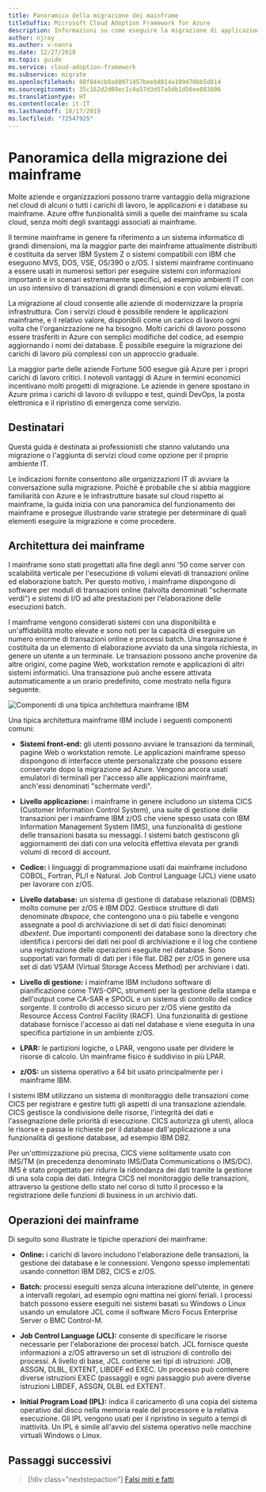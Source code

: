```yaml
---
title: Panoramica della migrazione dei mainframe
titleSuffix: Microsoft Cloud Adoption Framework for Azure
description: Informazioni su come eseguire la migrazione di applicazioni da ambienti mainframe ad Azure, un'infrastruttura scalabile, collaudata e a disponibilità elevata per i sistemi attualmente in esecuzione su mainframe.
author: njray
ms.author: v-nanra
ms.date: 12/27/2018
ms.topic: guide
ms.service: cloud-adoption-framework
ms.subservice: migrate
ms.openlocfilehash: 88f844cb0a80971457beeb8814a109d70bb5d814
ms.sourcegitcommit: 35c162d2d09ec1c4a57d3d57a5db1d56ee883806
ms.translationtype: HT
ms.contentlocale: it-IT
ms.lasthandoff: 10/17/2019
ms.locfileid: "72547925"
---
```

# <a name="mainframe-migration-overview"></a>Panoramica della migrazione dei mainframe

Molte aziende e organizzazioni possono trarre vantaggio della migrazione nel cloud di alcuni o tutti i carichi di lavoro, le applicazioni e i database su mainframe. Azure offre funzionalità simili a quelle dei mainframe su scala cloud, senza molti degli svantaggi associati ai mainframe.

Il termine mainframe in genere fa riferimento a un sistema informatico di grandi dimensioni, ma la maggior parte dei mainframe attualmente distribuiti è costituita da server IBM System Z o sistemi compatibili con IBM che eseguono MVS, DOS, VSE, OS/390 o z/OS. I sistemi mainframe continuano a essere usati in numerosi settori per eseguire sistemi con informazioni importanti e in scenari estremamente specifici, ad esempio ambienti IT con un uso intensivo di transazioni di grandi dimensioni e con volumi elevati.

La migrazione al cloud consente alle aziende di modernizzare la propria infrastruttura. Con i servizi cloud è possibile rendere le applicazioni mainframe, e il relativo valore, disponibili come un carico di lavoro ogni volta che l'organizzazione ne ha bisogno. Molti carichi di lavoro possono essere trasferiti in Azure con semplici modifiche del codice, ad esempio aggiornando i nomi dei database. È possibile eseguire la migrazione dei carichi di lavoro più complessi con un approccio graduale.

La maggior parte delle aziende Fortune 500 esegue già Azure per i propri carichi di lavoro critici. I notevoli vantaggi di Azure in termini economici incentivano molti progetti di migrazione. Le aziende in genere spostano in Azure prima i carichi di lavoro di sviluppo e test, quindi DevOps, la posta elettronica e il ripristino di emergenza come servizio.

## <a name="intended-audience"></a>Destinatari

Questa guida è destinata ai professionisti che stanno valutando una migrazione o l'aggiunta di servizi cloud come opzione per il proprio ambiente IT.

Le indicazioni fornite consentono alle organizzazioni IT di avviare la conversazione sulla migrazione. Poiché è probabile che si abbia maggiore familiarità con Azure e le infrastrutture basate sul cloud rispetto ai mainframe, la guida inizia con una panoramica del funzionamento dei mainframe e prosegue illustrando varie strategie per determinare di quali elementi eseguire la migrazione e come procedere.

## <a name="mainframe-architecture"></a>Architettura dei mainframe

I mainframe sono stati progettati alla fine degli anni '50 come server con scalabilità verticale per l'esecuzione di volumi elevati di transazioni online ed elaborazione batch. Per questo motivo, i mainframe dispongono di software per moduli di transazioni online (talvolta denominati "schermate verdi") e sistemi di I/O ad alte prestazioni per l'elaborazione delle esecuzioni batch.

I mainframe vengono considerati sistemi con una disponibilità e un'affidabilità molto elevate e sono noti per la capacità di eseguire un numero enorme di transazioni online e processi batch. Una transazione è costituita da un elemento di elaborazione avviato da una singola richiesta, in genere un utente a un terminale. Le transazioni possono anche provenire da altre origini, come pagine Web, workstation remote e applicazioni di altri sistemi informatici. Una transazione può anche essere attivata automaticamente a un orario predefinito, come mostrato nella figura seguente.

![Componenti di una tipica architettura mainframe IBM](../../_images/mainframe-migration/mainframe-architecture.png)

Una tipica architettura mainframe IBM include i seguenti componenti comuni:

- **Sistemi front-end:** gli utenti possono avviare le transazioni da terminali, pagine Web o workstation remote. Le applicazioni mainframe spesso dispongono di interfacce utente personalizzate che possono essere conservate dopo la migrazione ad Azure. Vengono ancora usati emulatori di terminali per l'accesso alle applicazioni mainframe, anch'essi denominati "schermate verdi".

- **Livello applicazione:** i mainframe in genere includono un sistema CICS (Customer Information Control System), una suite di gestione delle transazioni per i mainframe IBM z/OS che viene spesso usata con IBM Information Management System (IMS), una funzionalità di gestione delle transazioni basata su messaggi. I sistemi batch gestiscono gli aggiornamenti dei dati con una velocità effettiva elevata per grandi volumi di record di account.

- **Codice:** i linguaggi di programmazione usati dai mainframe includono COBOL, Fortran, PL/I e Natural. Job Control Language (JCL) viene usato per lavorare con z/OS.

- **Livello database:** un sistema di gestione di database relazionali (DBMS) molto comune per z/OS è IBM DD2. Gestisce strutture di dati denominate *dbspace*, che contengono una o più tabelle e vengono assegnate a pool di archiviazione di set di dati fisici denominati *dbextent*. Due importanti componenti dei database sono la directory che identifica i percorsi dei dati nei pool di archiviazione e il log che contiene una registrazione delle operazioni eseguite nel database. Sono supportati vari formati di dati per i file flat. DB2 per z/OS in genere usa set di dati VSAM (Virtual Storage Access Method) per archiviare i dati.

- **Livello di gestione:** i mainframe IBM includono software di pianificazione come TWS-OPC, strumenti per la gestione della stampa e dell'output come CA-SAR e SPOOL e un sistema di controllo del codice sorgente. Il controllo di accesso sicuro per z/OS viene gestito da Resource Access Control Facility (RACF). Una funzionalità di gestione database fornisce l'accesso ai dati nel database e viene eseguita in una specifica partizione in un ambiente z/OS.

- **LPAR:** le partizioni logiche, o LPAR, vengono usate per dividere le risorse di calcolo. Un mainframe fisico è suddiviso in più LPAR.

- **z/OS:** un sistema operativo a 64 bit usato principalmente per i mainframe IBM.

I sistemi IBM utilizzano un sistema di monitoraggio delle transazioni come CICS per registrare e gestire tutti gli aspetti di una transazione aziendale. CICS gestisce la condivisione delle risorse, l'integrità dei dati e l'assegnazione delle priorità di esecuzione. CICS autorizza gli utenti, alloca le risorse e passa le richieste per il database dall'applicazione a una funzionalità di gestione database, ad esempio IBM DB2.

Per un'ottimizzazione più precisa, CICS viene solitamente usato con IMS/TM (in precedenza denominato IMS/Data Communications o IMS/DC). IMS è stato progettato per ridurre la ridondanza dei dati tramite la gestione di una sola copia dei dati. Integra CICS nel monitoraggio delle transazioni, attraverso la gestione dello stato nel corso di tutto il processo e la registrazione delle funzioni di business in un archivio dati.

## <a name="mainframe-operations"></a>Operazioni dei mainframe

Di seguito sono illustrate le tipiche operazioni dei mainframe:

- **Online:** i carichi di lavoro includono l'elaborazione delle transazioni, la gestione dei database e le connessioni. Vengono spesso implementati usando connettori IBM DB2, CICS e z/OS.

- **Batch:** processi eseguiti senza alcuna interazione dell'utente, in genere a intervalli regolari, ad esempio ogni mattina nei giorni feriali. I processi batch possono essere eseguiti nei sistemi basati su Windows o Linux usando un emulatore JCL come il software Micro Focus Enterprise Server o BMC Control-M.

- **Job Control Language (JCL):** consente di specificare le risorse necessarie per l'elaborazione dei processi batch. JCL fornisce queste informazioni a z/OS attraverso un set di istruzioni di controllo dei processi. A livello di base, JCL contiene sei tipi di istruzioni: JOB, ASSGN, DLBL, EXTENT, LIBDEF ed EXEC. Un processo può contenere diverse istruzioni EXEC (passaggi) e ogni passaggio può avere diverse istruzioni LIBDEF, ASSGN, DLBL ed EXTENT.

- **Initial Program Load (IPL):**  indica il caricamento di una copia del sistema operativo dal disco nella memoria reale del processore e la relativa esecuzione. Gli IPL vengono usati per il ripristino in seguito a tempi di inattività. Un IPL è simile all'avvio del sistema operativo nelle macchine virtuali Windows o Linux.

## <a name="next-steps"></a>Passaggi successivi

> [!div class="nextstepaction"]
> [Falsi miti e fatti](./myths-and-facts.md)
